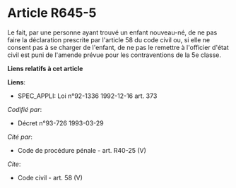 # Article R645-5

Le fait, par une personne ayant trouvé un enfant nouveau-né, de ne pas faire la déclaration prescrite par l'article 58 du
code civil ou, si elle ne consent pas à se charger de l'enfant, de ne pas le remettre à l'officier d'état civil est puni de
l'amende prévue pour les contraventions de la 5e classe.

**Liens relatifs à cet article**

**Liens**:

  - SPEC_APPLI: Loi n°92-1336 1992-12-16 art. 373

_Codifié par_:

  - Décret n°93-726 1993-03-29

_Cité par_:

  - Code de procédure pénale - art. R40-25 (V)

_Cite_:

  - Code civil - art. 58 (V)
